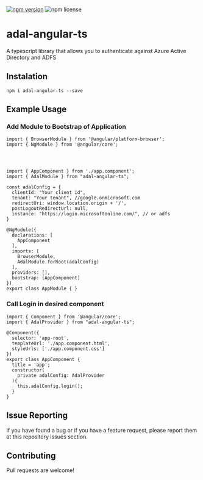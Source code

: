 
[![npm version](https://badge.fury.io/js/adal-angular-ts.svg)](https://badge.fury.io/js/adal-angular-ts)
![npm license](https://img.shields.io/npm/l/express.svg)

# adal-angular-ts
A typescript library that allows you to authenticate against Azure Active Directory and ADFS

## Instalation
```
npm i adal-angular-ts --save
```

## Example Usage

### Add Module to Bootstrap of Application
```
import { BrowserModule } from '@angular/platform-browser';
import { NgModule } from '@angular/core';




import { AppComponent } from './app.component';
import { AdalModule } from "adal-angular-ts";

const adalConfig = {
  clientId: "Your client id",
  tenant: "Your tenant", //google.onmicrosoft.com
  redirectUri: window.location.origin + '/',
  postLogoutRedirectUrl: null,
  instance: "https://login.microsoftonline.com/", // or adfs
}

@NgModule({
  declarations: [
    AppComponent
  ],
  imports: [
    BrowserModule,
    AdalModule.forRoot(adalConfig)
  ],
  providers: [],
  bootstrap: [AppComponent]
})
export class AppModule { }
```

### Call Login in desired component
```
import { Component } from '@angular/core';
import { AdalProvider } from "adal-angular-ts";

@Component({
  selector: 'app-root',
  templateUrl: './app.component.html',
  styleUrls: ['./app.component.css']
})
export class AppComponent {
  title = 'app';
  constructor(
    private adalConfig: AdalProvider
  ){
    this.adalConfig.login();
  }
}
```

## Issue Reporting

If you have found a bug or if you have a feature request, please report them at this repository issues section. 

## Contributing

Pull requests are welcome!
